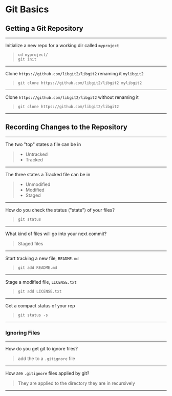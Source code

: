 # Git Basics

## Getting a Git Repository

---

Initialize a new repo for a working dir called `myproject`

>     cd myproject/ 
>     git init

---

Clone `https://github.com/libgit2/libgit2` renaming it `mylibgit2`

>     git clone https://github.com/libgit2/libgit2 mylibgit2

---

Clone `https://github.com/libgit2/libgit2` without renaming it

>     git clone https://github.com/libgit2/libgit2

---

## Recording Changes to the Repository

---

The two "top" states a file can be in

> - Untracked
> - Tracked

---

The three states a Tracked file can be in

> - Unmodified
> - Modified 
> - Staged 

---

How do you check the status ("state") of your files?

>     git status

---

What kind of files will go into your next commit?

> Staged files

---

Start tracking a new file, `README.md`

>     git add README.md

---

Stage a modified file, `LICENSE.txt`

>     git add LICENSE.txt

---

Get a compact status of your rep

>     git status -s

---

### Ignoring Files

---

How do you get git to ignore files?

> add the to a `.gitignore` file

---

How are `.gitignore` files applied by git?

> They are applied to the directory they are in recursively 

---

